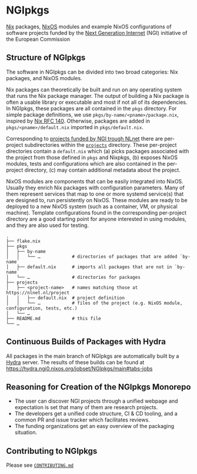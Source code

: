 # NGIpkgs

[Nix] packages, [NixOS] modules and example NixOS configurations
of software projects funded by
the [Next Generation Internet][NGI] (NGI) initiative of the European Commission

## Structure of NGIpkgs

The software in NGIpkgs can be divided into two broad categories: Nix packages, and NixOS modules.

Nix packages can theoretically be built and run on any operating system that runs the Nix package manager.
The output of building a Nix package is often a usable library or executable and most if not all of its dependencies.
In NGIpkgs, these packages are all contained in the `pkgs` directory.
For simple package definitions, we use `pkgs/by-name/<pname>/package.nix`, inspired by [Nix RFC 140][rfc-140].
Otherwise, packages are added in `pkgs/<pname>/default.nix` imported in `pkgs/default.nix`.

Corresponding to [projects funded by NGI trough NLnet](https://nlnet.nl/project/) there are per-project subdirectories within the [`projects`](./projects) directory.
These per-project directories contain a `default.nix` which
(a) picks packages associated with the project from those defined in `pkgs` and Nixpkgs,
(b) exposes NixOS modules, tests and configurations which are also contained in the per-project directory,
(c) may contain additional metadata about the project.

NixOS modules are components that can be easily integrated into NixOS.
Usually they enrich Nix packages with configuration parameters.
Many of them represent services that map to one or more systemd service(s) that are designed to, run persistently on NixOS.
These modules are ready to be deployed to a new NixOS system (such as a container, VM, or physical machine).
Template configurations found in the corresponding per-project directory are a good starting point for anyone interested in using modules, and they are also used for testing.

```
.
├── flake.nix
├── pkgs
│   ├── by-name
│   │   └── …            # directories of packages that are added `by-name`
│   ├── default.nix      # imports all packages that are not in `by-name`
│   └── …                # directories for packages
├── projects
│   ├── <project-name>   # names matching those at https://nlnet.nl/project
│   │   ├── default.nix  # project definition
│   │   └── …            # files of the project (e.g. NixOS module, configuration, tests, etc.)
│   └── …
├── README.md            # this file
└── …
```

## Continuous Builds of Packages with Hydra

All packages in the main branch of NGIpkgs are automatically built by a [Hydra](https://github.com/NixOS/hydra) server.
The results of these builds can be found at <https://hydra.ngi0.nixos.org/jobset/NGIpkgs/main#tabs-jobs>

## Reasoning for Creation of the NGIpkgs Monorepo

- The user can discover NGI projects through a unified webpage and expectation is set that many of them are research projects.
- The developers get a unified code structure, CI & CD tooling, and a common PR and issue tracker which facilitates reviews.
- The funding organizations get an easy overview of the packaging situation.

## Contributing to NGIpkgs

Please see [`CONTRIBUTING.md`](CONTRIBUTING.md)

[Nix]: https://nixos.org/manual/nix
[NixOS]: https://nixos.org/manual/nixos
[NGI]: https://www.ngi.eu
[rfc-140]: https://github.com/NixOS/rfcs/blob/c8569f6719356009204133cd00d92010889ed56d/rfcs/0140-simple-package-paths.md